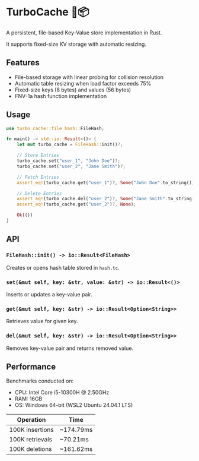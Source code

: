 # TurboCache 🚀📦

A persistent, file-based Key-Value store implementation in Rust. 

It supports fixed-size KV storage with automatic resizing.

## Features

- File-based storage with linear probing for collision resolution
- Automatic table resizing when load factor exceeds 75%
- Fixed-size keys (8 bytes) and values (56 bytes)
- FNV-1a hash function implementation

## Usage

```rust
use turbo_cache::file_hash::FileHash;

fn main() -> std::io::Result<()> {
    let mut turbo_cache = FileHash::init()?;

    // Store Entries
    turbo_cache.set("user_1", "John Doe")?;
    turbo_cache.set("user_2", "Jane Smith")?;

    // Fetch Entries
    assert_eq!(turbo_cache.get("user_1")?, Some("John Doe".to_string()));

    // Delete Entries
    assert_eq!(turbo_cache.del("user_2")?, Some("Jane Smith".to_string()));
    assert_eq!(turbo_cache.get("user_2")?, None);

    Ok(())
}
```

## API

### `FileHash::init() -> io::Result<FileHash>`
Creates or opens hash table stored in `hash.tc`.

### `set(&mut self, key: &str, value: &str) -> io::Result<()>`
Inserts or updates a key-value pair.

### `get(&mut self, key: &str) -> io::Result<Option<String>>`
Retrieves value for given key.

### `del(&mut self, key: &str) -> io::Result<Option<String>>`
Removes key-value pair and returns removed value.

## Performance

Benchmarks conducted on:

- CPU: Intel Core i5-10300H @ 2.50GHz
- RAM: 16GB
- OS: Windows 64-bit (WSL2 Ubuntu 24.04.1 LTS)

| Operation       | Time      |
| --------------- | --------- |
| 100K insertions | ~174.79ms |
| 100K retrievals | ~70.21ms  |
| 100K deletions  | ~161.62ms |
